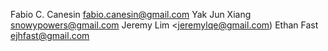 Fabio C. Canesin <fabio.canesin@gmail.com>
Yak Jun Xiang <snowypowers@gmail.com>
Jeremy Lim  <jeremylqe@gmail.com)
Ethan Fast <ejhfast@gmail.com>
